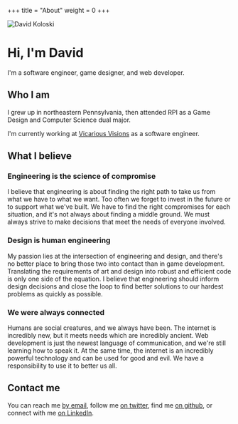+++
title = "About"
weight = 0
+++

<img src="/img/self-image.jpg" class="self-image" alt="David Koloski">

# Hi, I'm David

I'm a software engineer, game designer, and web developer.

## Who I am

I grew up in northeastern Pennsylvania, then attended RPI as a Game Design and Computer Science dual major.

I'm currently working at [Vicarious Visions](http://www.vvisions.com) as a software engineer.

## What I believe

### Engineering is the science of compromise

I believe that engineering is about finding the right path to take us from what we have to what we want. Too often we forget to invest in the future or to support what we've built. We have to find the right compromises for each situation, and it's not always about finding a middle ground. We must always strive to make decisions that meet the needs of everyone involved.

### Design is human engineering

My passion lies at the intersection of engineering and design, and there's no better place to bring those two into contact than in game development. Translating the requirements of art and design into robust and efficient code is only one side of the equation. I believe that engineering should inform design decisions and close the loop to find better solutions to our hardest problems as quickly as possible.

### We were always connected

Humans are social creatures, and we always have been. The internet is incredibly new, but it meets needs which are incredibly ancient. Web development is just the newest language of communication, and we're still learning how to speak it. At the same time, the internet is an incredibly powerful technology and can be used for good and evil. We have a responsibility to use it to better us all.

## Contact me

You can reach me [by email](mailto:me@davidkoloski.me), follow me [on twitter](http://twitter.com/david_koloski), find me [on github](http://github.com/djkoloski), or connect with me [on LinkedIn](https://www.linkedin.com/in/dkoloski/).

<div class="clearfix"></div>